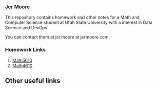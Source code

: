 ### Jer Moore
 
This repository contains homework and other notes for a Math and Computer Science student at Utah State University with a interest in Data Science and DevOps.

You can contact them at jer.moore at jermoore.com.

### Homework Links

1. [Math5610](https://thedegreeisalie.github.io/Math5610)
2. [Math4610](https://thedegreeisalie.github.io/Math4610)

## Other useful links
